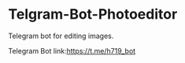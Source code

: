 # Telgram-Bot-Photoeditor
Telegram bot for editing images.

Telegram Bot link:https://t.me/h719_bot
